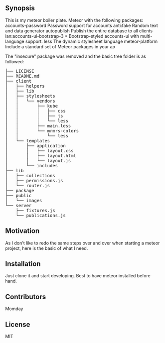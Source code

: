 ## Synopsis

This is my meteor boiler plate.
Meteor with the following packages:
    accounts-password            Password support for accounts
    anti:fake                    Random text and data generator
    autopublish                  Publish the entire database to all clients
    ian:accounts-ui-bootstrap-3  * Bootstrap-styled accounts-ui with multi-language support.
    less                         The dynamic stylesheet language
    meteor-platform              Include a standard set of Meteor packages in your ap

The "insecure" package was removed and the basic tree folder is as followed:

<pre>
├── LICENSE
├── README.md
├── client
│   ├── helpers
│   ├── lib
│   ├── stylesheets
│   │   └── vendors
│   │       ├── kube
│   │       │   ├── css
│   │       │   ├── js
│   │       │   └── less
│   │       ├── main.less
│   │       └── mrmrs-colors
│   │           └── less
│   └── templates
│       ├── application
│       │   ├── layout.css
│       │   ├── layout.html
│       │   └── layout.js
│       └── includes
├── lib
│   ├── collections
│   ├── permissions.js
│   └── router.js
├── package
├── public
│   └── images
└── server
    ├── fixtures.js
    └── publications.js
</pre>

## Motivation

As I don't like to redo the same steps over and over when starting a meteor
project, here is the basic of what I need.

## Installation

Just clone it and start developing.
Best to have meteor installed before hand.

## Contributors

Momday

## License
MIT
